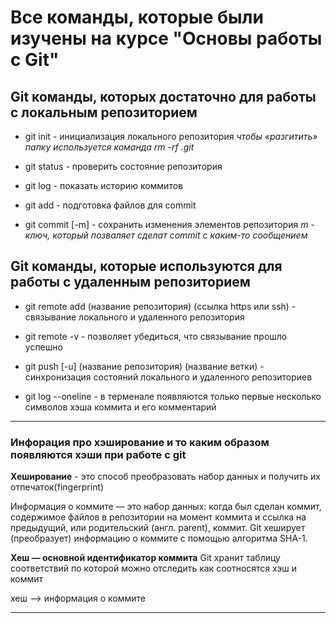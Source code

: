 
# Все команды, которые были изучены на курсе "Основы работы с Git"

## Git команды, которых достаточно для работы с локальным репозиторием

* git init - инициализация локального репозитория
_чтобы «разгитить» папку используется команда rm -rf .git_

* git status - проверить состояние репозитория

* git log - показать историю коммитов

* git add - подготовка файлов для commit

* git commit [-m] - сохранить изменения элементов репозитория
_m - ключ, который позваляет сделат commit с каким-то сообщением_

## Git команды, которые используются для работы с удаленным репозиторием 

* git remote add (название репозитория) (ссылка https или ssh) - связывание локального и удаленного репозитория

* git remote -v - позволяет убедиться, что связывание прошло успешно

* git push [-u] (название репозитория) (название ветки) - синхронизация состояний локального и удаленного репозиториев

* git log --oneline - в терменале появляются только первые несколько символов хэша коммита и его комментарий
 
---
### Инфорация про хэширование и то каким образом появляются хэши при работе с git

**Хеширование** - это способ преобразовать набор данных и получить их отпечаток(fingerprint)

Информация о коммите — это набор данных: когда был сделан коммит, содержимое файлов в репозитории на момент коммита и ссылка на предыдущий, или родительский (англ. parent), коммит. Git хеширует (преобразует) информацию о коммите с помощью алгоритма SHA-1.

**Хеш — основной идентификатор коммита**
Git хранит таблицу соответствий по которой можно отследить как соотносятся хэш и коммит

хеш --> информация о коммите

---
